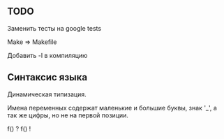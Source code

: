 ## TODO
Заменить тесты на google tests

Make => Makefile

Добавить -I в компиляцию

## Синтаксис языка

Динамическая типизация.

Имена переменных содержат маленькие и большие буквы, знак '_', а так же цифры, но не на первой позиции.

f() ?
f() !